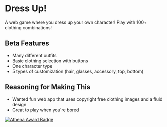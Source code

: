 # Dress Up!
A web game where you dress up your own character! Play with 100+ clothing combinations!

## Beta Features
- Many different outfits
- Basic clothing selection with buttons
- One character type
- 5 types of customization (hair, glasses, accessory, top, bottom)

## Reasoning for Making This
- Wanted fun web app that uses copyright free clothing images and a fluid design
- Great to play when you're bored

[![Athena Award Badge](https://img.shields.io/endpoint?url=https%3A%2F%2Faward.athena.hackclub.com%2Fapi%2Fbadge)](https://award.athena.hackclub.com?utm_source=readme)
